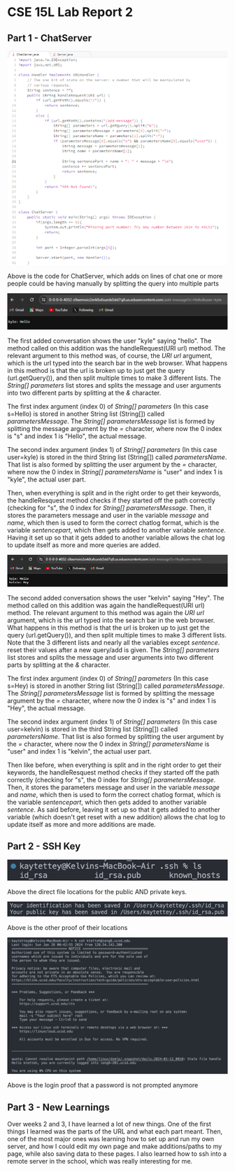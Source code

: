 # CSE 15L Lab Report 2

## Part 1 - ChatServer 


![Image](lab-2-images/lab2code2.png)


Above is the code for ChatServer, which adds on lines of chat one or more people could be having manually by splitting the query into multiple parts


![Image](lab-2-images/add1.png)


The first added conversation shows the user "kyle" saying "hello". The method called on this addition was the handleRequest(URI url) method. The relevant argument to this method was, of course, the *URI url* argument, which is the url typed into the search bar in the web browser.
What happens in this method is that the url is broken up to just get the query (url.getQuery()), and then split multiple times to make 3 different lists. The *String[] parameters* list stores and splits the message and user arguments into two different parts by splitting at the *&* character. 
  
  The first index argument (index 0) of *String[] parameters* (In this case s=Hello) is stored in another String list (String[]) called *parametersMessage*. The *String[] parametersMessage* list is formed by splitting the message argument by the *=* character, where now the 0 index is "s" and index 1 is 
"Hello", the actual message. 
  
  The second index argument (index 1) of *String[] parameters* (In this case user=kyle) is stored in the third String list (String[]) called *parametersName*. That list is also formed by splitting the user argument by the *=* character, where now the 0 index in *String[] parametersName* is "user"
and index 1 is "kyle", the actual user part. 

Then, when everything is split and in the right order to get their keywords, the handleResquest method checks if they started off the path correctly (checking for "s", the 0 index for *String[] parametersMessage*. Then, it stores the parameters message and user in the variable *message* and *name*, which then
is used to form the correct chatlog format, which is the variable *sentencepart*, which then gets added to another variable *sentence*. Having it set up so that it gets added to another variable allows the chat log to update itself as more and more queries are added.


![Image](lab-2-images/add2.png)


The second added conversation shows the user "kelvin" saying "Hey". The method called on this addition was again the handleRequest(URI url) method. The relevant argument to this method was again the *URI url* argument, which is the url typed into the search bar in the web browser.
What happens in this method is that the url is broken up to just get the query (url.getQuery()), and then split multiple times to make 3 different lists. Note that the 3 different lists and nearly all the variables except *sentence*. reset their values after a new query/add is given. The *String[] parameters* list stores and splits the message and user arguments into two different parts by splitting at the *&* character. 
  
  The first index argument (index 0) of *String[] parameters* (In this case s=Hey) is stored in another String list (String[]) called *parametersMessage*. The *String[] parametersMessage* list is formed by splitting the message argument by the *=* character, where now the 0 index is "s" and index 1 is 
"Hey", the actual message. 
  
  The second index argument (index 1) of *String[] parameters* (In this case user=kelvin) is stored in the third String list (String[]) called *parametersName*. That list is also formed by splitting the user argument by the *=* character, where now the 0 index in *String[] parametersName* is "user"
and index 1 is "kelvin", the actual user part. 

Then like before, when everything is split and in the right order to get their keywords, the handleResquest method checks if they started off the path correctly (checking for "s", the 0 index for *String[] parametersMessage*. Then, it stores the parameters message and user in the variable *message* and *name*, which then
is used to form the correct chatlog format, which is the variable *sentencepart*, which then gets added to another variable *sentence*. As said before, leaving it set up so that it gets added to another variable (which doesn't get reset with a new addition) allows the chat log to update itself as more and more additions are made.


## Part 2 - SSH Key

![Image](lab-2-images/ls-ssh.png)

Above the direct file locations for the public AND private keys.

![Image](lab-2-images/proof2.png)

Above is the other proof of their locations

![Image](lab-2-images/loginproof.png)

Above is the login proof that a password is not prompted anymore


## Part 3 - New Learnings

Over weeks 2 and 3, I have learned a lot of new things. One of the first things I learned was the parts of the URL and what each part meant. Then, one of the most major ones was learning how to set up and run my own server, and how I could edit my own page and make additions/paths to my page, while also saving data to these pages. I also learned how to ssh into a remote server in the school, which was really interesting for me.
